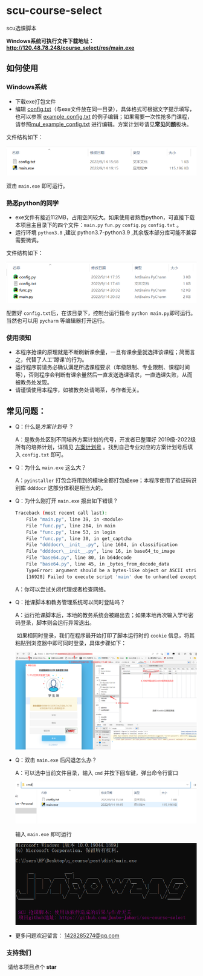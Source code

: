 # scu-course-select
scu选课脚本

**Windows系统可执行文件下载地址：http://120.48.78.248/course_select/res/main.exe**

## 如何使用

### Windows系统

- 下载exe打包文件
- 编辑 [config.txt](./config.txt)（与exe文件放在同一目录），具体格式可根据文字提示填写，也可以参照 [example_config.txt](./data/example_config.txt) 的例子编辑；如果需要一次性抢多门课程，请参照[mul_example_config.txt](./data/mul_example_config.txt) 进行编辑。方案计划号请见**常见问题**板块。

文件结构如下：

![image-20220914212422707](img/1.png)

双击 `main.exe` 即可运行。



### 熟悉python的同学

- exe文件有接近112MB，占用空间较大。如果使用者熟悉python，可直接下载本项目主目录下的四个文件：`main.py` `fun.py` `config.py` `config.txt` 。
- 运行环境 `python3.8` ,建议 python3.7-python3.9 ,其余版本部分库可能不兼容需要微调。

 文件结构如下：

![image-20220914213104138](img/2.png)

配置好 `config.txt`后，在该目录下，控制台运行指令 `python main.py`即可运行。当然也可以用 `pycharm` 等编辑器打开运行。


### 使用须知

- 本程序抢课的原理就是不断刷新课余量，一旦有课余量就选择该课程；简而言之，代替了人工'蹲课'的行为。
- 运行程序前请务必确认满足所选课程要求（年级限制、专业限制、课程时间等），否则程序会判断有课余量然后一直发送选课请求，一直选课失败，从而被教务处发现。
- 请谨慎使用本程序，如被教务处请喝茶，与作者无关。

## 常见问题：

- Q：什么是*方案计划号* ？

  A：是教务处区别不同培养方案计划的代号，开发者已整理好 2019级-2022级 所有的培养计划，详情见 [方案计划号](./data/fajhh/data.xlsx) 。找到自己专业对应的方案计划号后填入 `config.txt` 即可。

  

- Q：为什么 `main.exe` 这么大？

  A：`pyinstaller` 打包会将用到的模块全都打包成exe；本程序使用了验证码识别库 `ddddocr` 这部分体积是相当大的。

  

- Q：为什么刚打开 `main.exe` 报出如下错误？

  ```bash
  Traceback (most recent call last):
      File "main.py", line 39, in <module>
      File "func.py", line 284, in main
      File "func.py", line 53, in login
      File "func.py", line 30, in get_captcha
      File "ddddocr\__init__.py", line 1604, in classification
      File "ddddocr\__init__.py", line 16, in base64_to_image
      File "base64.py", line 80, in b64decode
      File "base64.py", line 45, in _bytes_from_decode_data
      TypeError: argument should be a bytes-like object or ASCII string, not 'NoneType'
      [16928] Failed to execute script 'main' due to unhandled exception!
  ```

  A：你可以尝试关闭代理或者检查网络。

  

- Q：抢课脚本和教务管理系统可以同时登陆吗？

  A：运行抢课脚本后，本地的教务系统会被踢出去；如果本地再次输入学号密码登录，脚本则会运行异常退出。

  ​      如果相同时登录，我们在程序最开始打印了脚本运行时的 `cookie` 信息，将其粘贴到浏览器中即可同时登录，具体步骤如下：

  ![QQ图片20220914210521](img/3.png)



- Q：双击 `main.exe` 后闪退怎么办？

  A：可以选中当前文件目录，输入 `cmd` 并按下回车键，弹出命令行窗口

  ![image-20220914213624995](img/4.png)

  输入 `main.exe` 即可运行

  ![image-20220914213931883](img/5.png)



- 更多问题欢迎留言： 1428285274@qq.com



### 支持我们

​	请给本项目点个 **star**

